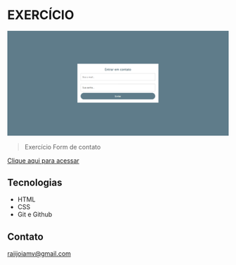 # EXERCÍCIO

![preview](preview.png)

> Exercício
Form de contato

[Clique aqui para acessar](https://raijoia.github.io/formulario-2/)

## Tecnologias

- HTML
- CSS
- Git e Github

## Contato

raiijoiamv@gmail.com